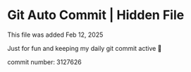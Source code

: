 # Git Auto Commit | Hidden File

This file was added Feb 12, 2025

Just for fun and keeping my daily git commit active 🤪

commit number: 3127626
